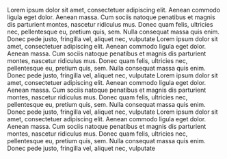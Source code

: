 Lorem ipsum dolor sit amet, consectetuer adipiscing elit. Aenean commodo ligula
eget dolor. Aenean massa. Cum sociis natoque penatibus et magnis dis parturient
montes, nascetur ridiculus mus. Donec quam felis, ultricies nec, pellentesque
eu, pretium quis, sem. Nulla consequat massa quis enim. Donec pede justo,
fringilla vel, aliquet nec, vulputate
Lorem ipsum dolor sit amet, consectetuer adipiscing elit. Aenean commodo ligula
eget dolor. Aenean massa. Cum sociis natoque penatibus et magnis dis parturient
montes, nascetur ridiculus mus. Donec quam felis, ultricies nec, pellentesque
eu, pretium quis, sem. Nulla consequat massa quis enim. Donec pede justo,
fringilla vel, aliquet nec, vulputate
Lorem ipsum dolor sit amet, consectetuer adipiscing elit. Aenean commodo ligula
eget dolor. Aenean massa. Cum sociis natoque penatibus et magnis dis parturient
montes, nascetur ridiculus mus. Donec quam felis, ultricies nec, pellentesque
eu, pretium quis, sem. Nulla consequat massa quis enim. Donec pede justo,
fringilla vel, aliquet nec, vulputate
Lorem ipsum dolor sit amet, consectetuer adipiscing elit. Aenean commodo ligula
eget dolor. Aenean massa. Cum sociis natoque penatibus et magnis dis parturient
montes, nascetur ridiculus mus. Donec quam felis, ultricies nec, pellentesque
eu, pretium quis, sem. Nulla consequat massa quis enim. Donec pede justo,
fringilla vel, aliquet nec, vulputate
